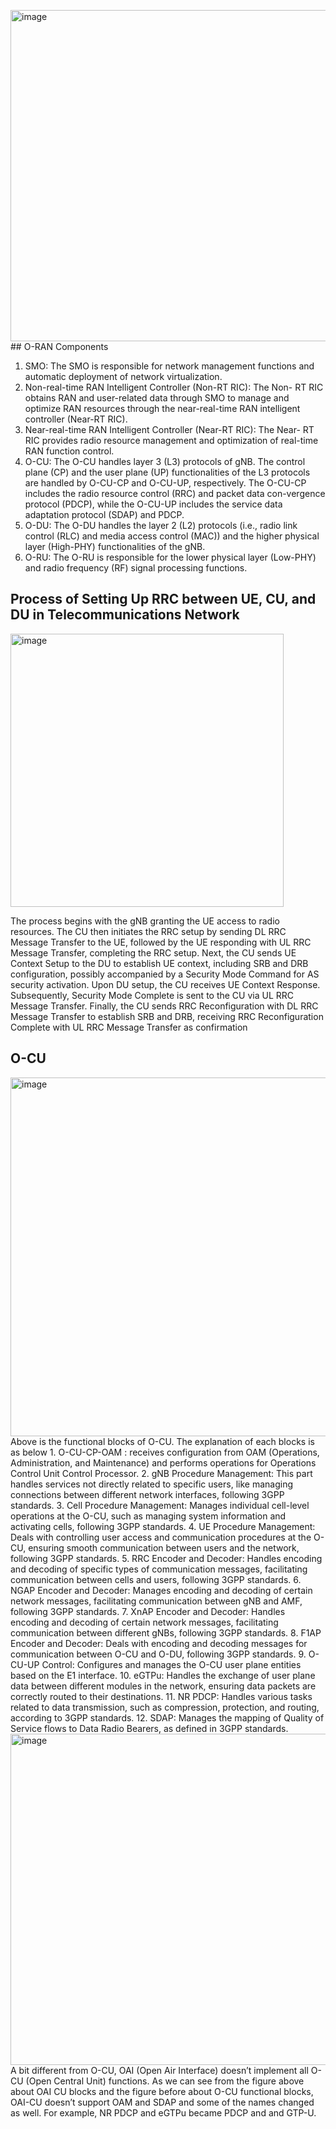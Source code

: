 <img width="530" alt="image" src="https://github.com/bmw-ece-ntust/internship/assets/123353805/f294a79d-137b-4695-ba09-1ba31ab8f446">## O-RAN Components

1. SMO: The SMO is responsible for network management functions
and automatic deployment of network virtualization.
2. Non-real-time RAN Intelligent Controller (Non-RT RIC): The Non-
RT RIC obtains RAN and user-related data through SMO to manage and optimize RAN resources through the near-real-time RAN intelligent controller (Near-RT RIC).
3. Near-real-time RAN Intelligent Controller (Near-RT RIC): The Near-
RT RIC provides radio resource management and optimization of real-time RAN function control.
4. O-CU: The O-CU handles layer 3 (L3) protocols of gNB. The control plane (CP) and the user plane (UP) functionalities of the L3 protocols are handled by O-CU-CP and O-CU-UP, respectively. The O-CU-CP includes the radio resource control (RRC) and packet data con-vergence protocol (PDCP), while the O-CU-UP includes the service data adaptation protocol (SDAP) and PDCP.
5. O-DU: The O-DU handles the layer 2 (L2) protocols (i.e., radio link control (RLC) and media access control (MAC)) and the higher physical layer (High-PHY) functionalities of the gNB.
6. O-RU: The O-RU is responsible for the lower physical layer (Low-PHY) and radio frequency (RF) signal processing functions.


## Process of Setting Up RRC between UE, CU, and DU in Telecommunications Network
<img width="437" alt="image" src="https://github.com/bmw-ece-ntust/internship/assets/123353805/2fbd1123-6ddf-492f-a1e8-163fa559922d">

The process begins with the gNB granting the UE access to radio resources. The CU then initiates the RRC setup by sending DL RRC Message Transfer to the UE, followed by the UE responding with UL RRC Message Transfer, completing the RRC setup. Next, the CU sends UE Context Setup to the DU to establish UE context, including SRB and DRB configuration, possibly accompanied by a Security Mode Command for AS security activation. Upon DU setup, the CU receives UE Context Response. Subsequently, Security Mode Complete is sent to the CU via UL RRC Message Transfer. Finally, the CU sends RRC Reconfiguration with DL RRC Message Transfer to establish SRB and DRB, receiving RRC Reconfiguration Complete with UL RRC Message Transfer as confirmation

## O-CU
<img width="574" alt="image" src="https://github.com/bmw-ece-ntust/internship/assets/123353805/8239fb5c-642d-4de1-9774-e772cc591446">
Above is the functional blocks of O-CU. The explanation of each blocks is as below
1. O-CU-CP-OAM : receives configuration from OAM (Operations, Administration, and Maintenance) and performs operations for Operations Control Unit Control Processor. 
2. gNB Procedure Management: This part handles services not directly related to specific users, like managing connections between different network interfaces, following 3GPP standards.
3. Cell Procedure Management: Manages individual cell-level operations at the O-CU, such as managing system information and activating cells, following 3GPP standards.
4. UE Procedure Management: Deals with controlling user access and communication procedures at the O-CU, ensuring smooth communication between users and the network, following 3GPP standards.
5. RRC Encoder and Decoder: Handles encoding and decoding of specific types of communication messages, facilitating communication between cells and users, following 3GPP standards.
6. NGAP Encoder and Decoder:  Manages encoding and decoding of certain network messages, facilitating communication between gNB and AMF, following 3GPP standards.
7. XnAP Encoder and Decoder: Handles encoding and decoding of certain network messages, facilitating communication between different gNBs, following 3GPP standards.
8. F1AP Encoder and Decoder: Deals with encoding and decoding messages for communication between O-CU and O-DU, following 3GPP standards.
9. O-CU-UP Control: Configures and manages the O-CU user plane entities based on the E1 interface.
10. eGTPu: Handles the exchange of user plane data between different modules in the network, ensuring data packets are correctly routed to their destinations.
11. NR PDCP: Handles various tasks related to data transmission, such as compression, protection, and routing, according to 3GPP standards.
12. SDAP: Manages the mapping of Quality of Service flows to Data Radio Bearers, as defined in 3GPP standards.

<img width="530" alt="image" src="https://github.com/bmw-ece-ntust/internship/assets/123353805/be02e668-8821-4595-9e53-e934409bcfed">
A bit different from O-CU, OAI (Open Air Interface) doesn’t implement all O-CU (Open Central Unit) functions. As we can see from the figure above about OAI CU blocks and the figure before about O-CU functional blocks, OAI-CU doesn’t support OAM and SDAP and some of the names changed as well. For example, NR PDCP and eGTPu became PDCP and and GTP-U.
